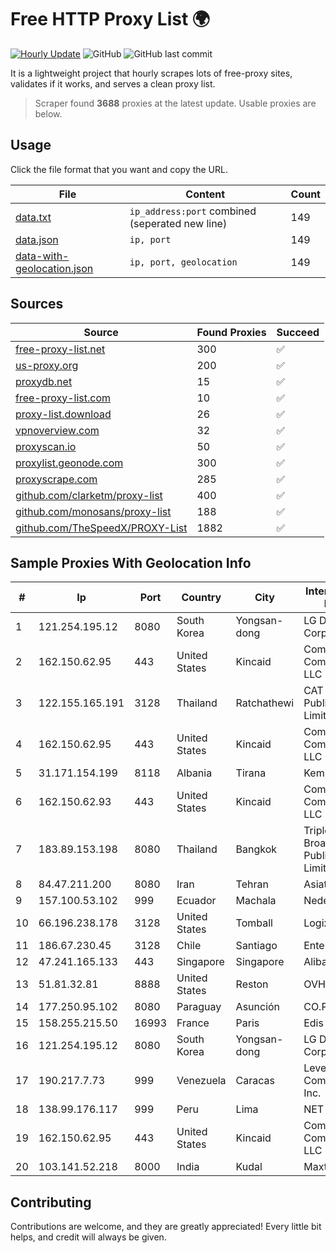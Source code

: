 
# Free HTTP Proxy List 🌍

[![Hourly Update](https://github.com/mertguvencli/http-proxy-list/actions/workflows/main.yml/badge.svg?branch=main)](https://github.com/mertguvencli/http-proxy-list/actions/workflows/main.yml)
![GitHub](https://img.shields.io/github/license/mertguvencli/http-proxy-list)
![GitHub last commit](https://img.shields.io/github/last-commit/mertguvencli/http-proxy-list)

It is a lightweight project that hourly scrapes lots of free-proxy sites, validates if it works, and serves a clean proxy list.


> Scraper found **3688** proxies at the latest update. Usable proxies are below.

## Usage

Click the file format that you want and copy the URL.


|File|Content|Count|
|----|-------|-----|
|[data.txt](https://raw.githubusercontent.com/mertguvencli/http-proxy-list/main/proxy-list/data.txt)|`ip_address:port` combined (seperated new line)|149|
|[data.json](https://raw.githubusercontent.com/mertguvencli/http-proxy-list/main/proxy-list/data.json)|`ip, port`|149|
|[data-with-geolocation.json](https://raw.githubusercontent.com/mertguvencli/http-proxy-list/main/proxy-list/data-with-geolocation.json)|`ip, port, geolocation`|149|

## Sources

|Source|Found Proxies|Succeed|
|------|-------------|-------|
|[free-proxy-list.net](https://free-proxy-list.net)|300|✅|
|[us-proxy.org](https://www.us-proxy.org)|200|✅|
|[proxydb.net](http://proxydb.net)|15|✅|
|[free-proxy-list.com](https://free-proxy-list.com/?page=&port=&type%5B%5D=http&type%5B%5D=https&up_time=0&search=Search)|10|✅|
|[proxy-list.download](https://www.proxy-list.download/HTTP)|26|✅|
|[vpnoverview.com](https://vpnoverview.com/privacy/anonymous-browsing/free-proxy-servers)|32|✅|
|[proxyscan.io](https://www.proxyscan.io)|50|✅|
|[proxylist.geonode.com](https://proxylist.geonode.com/api/proxy-list?limit=300&page=1&sort_by=lastChecked&sort_type=desc&protocols=http,https)|300|✅|
|[proxyscrape.com](https://api.proxyscrape.com/v2/?request=displayproxies&protocol=http&timeout=10000&country=all&ssl=all&anonymity=all)|285|✅|
|[github.com/clarketm/proxy-list](https://raw.githubusercontent.com/clarketm/proxy-list/master/proxy-list-raw.txt)|400|✅|
|[github.com/monosans/proxy-list](https://raw.githubusercontent.com/monosans/proxy-list/main/proxies/http.txt)|188|✅|
|[github.com/TheSpeedX/PROXY-List](https://raw.githubusercontent.com/TheSpeedX/PROXY-List/master/http.txt)|1882|✅|


## Sample Proxies With Geolocation Info

|#|Ip|Port|Country|City|Internet Service Provider|
|-|--|----|-------|----|-------------------------|
|1|121.254.195.12|8080|South Korea|Yongsan-dong|LG DACOM Corporation|
|2|162.150.62.95|443|United States|Kincaid|Comcast Cable Communications, LLC|
|3|122.155.165.191|3128|Thailand|Ratchathewi|CAT Telecom Public Company Limited|
|4|162.150.62.95|443|United States|Kincaid|Comcast Cable Communications, LLC|
|5|31.171.154.199|8118|Albania|Tirana|Keminet Ltd|
|6|162.150.62.93|443|United States|Kincaid|Comcast Cable Communications, LLC|
|7|183.89.153.198|8080|Thailand|Bangkok|Triple T Broadband Public Company Limited|
|8|84.47.211.200|8080|Iran|Tehran|Asiatech|
|9|157.100.53.102|999|Ecuador|Machala|Nedetel S.A.|
|10|66.196.238.178|3128|United States|Tomball|Logix|
|11|186.67.230.45|3128|Chile|Santiago|Entel Chile S.A.|
|12|47.241.165.133|443|Singapore|Singapore|Alibaba.com LLC|
|13|51.81.32.81|8888|United States|Reston|OVH SAS|
|14|177.250.95.102|8080|Paraguay|Asunción|CO.PA.CO.|
|15|158.255.215.50|16993|France|Paris|Edis France|
|16|121.254.195.12|8080|South Korea|Yongsan-dong|LG DACOM Corporation|
|17|190.217.7.73|999|Venezuela|Caracas|Level 3 Communications, Inc.|
|18|138.99.176.117|999|Peru|Lima|NET WIN PERU|
|19|162.150.62.95|443|United States|Kincaid|Comcast Cable Communications, LLC|
|20|103.141.52.218|8000|India|Kudal|Maxtech|



## Contributing

Contributions are welcome, and they are greatly appreciated! Every
little bit helps, and credit will always be given.

